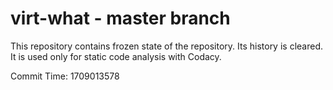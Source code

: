 # virt-what - master branch

This repository contains frozen state of the repository.
Its history is cleared. It is used only for static code
analysis with Codacy.

Commit Time: 1709013578